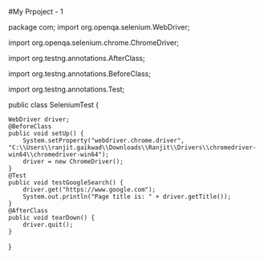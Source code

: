 #My Prpoject - 1


package com;
import org.openqa.selenium.WebDriver;

import org.openqa.selenium.chrome.ChromeDriver;

import org.testng.annotations.AfterClass;

import org.testng.annotations.BeforeClass;

import org.testng.annotations.Test;
 
public class SeleniumTest {
 
    WebDriver driver;
    @BeforeClass
    public void setUp() {
        System.setProperty("webdriver.chrome.driver", "C:\\Users\\ranjit.gaikwad\\Downloads\\Ranjit\\Drivers\\chromedriver-win64\\chromedriver-win64");
        driver = new ChromeDriver();
    }
    @Test
    public void testGoogleSearch() {
        driver.get("https://www.google.com");
        System.out.println("Page title is: " + driver.getTitle());
    }
    @AfterClass
    public void tearDown() {
        driver.quit();
    }
}




